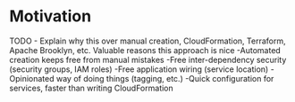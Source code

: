 # Motivation
TODO - Explain why this over manual creation, CloudFormation, Terraform, Apache Brooklyn, etc.
Valuable reasons this approach is nice
    -Automated creation keeps free from manual mistakes
    -Free inter-dependency security (security groups, IAM roles)
    -Free application wiring (service location)
    -Opinionated way of doing things (tagging, etc.)
    -Quick configuration for services, faster than writing CloudFormation